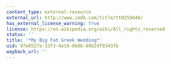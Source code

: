 ```yaml
---
content_type: external-resource
external_url: http://www.imdb.com/title/tt0259446/
has_external_license_warning: true
license: https://en.wikipedia.org/wiki/All_rights_reserved
status: ''
title: '*My Big Fat Greek Wedding*'
uid: 97e0527a-33f3-4e19-8686-89b24f9343fb
wayback_url: ''
---
```

